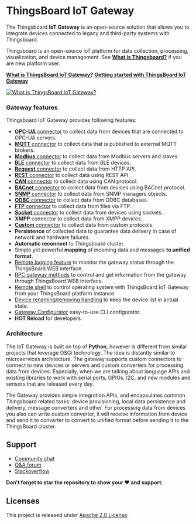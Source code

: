 # ThingsBoard IoT Gateway

The Thingsboard **IoT Gateway** is an open-source solution that allows you to integrate devices connected to legacy and third-party systems with Thingsboard.

Thingsboard is an open-source IoT platform for data collection, processing, visualization, and device management. See [**What is Thingsboard?**](https://thingsboard.io/docs/getting-started-guides/what-is-thingsboard/) if you are new platform user.

[**What is ThingsBoard IoT Gateway?**](https://thingsboard.io/docs/iot-gateway/what-is-iot-gateway/)
[**Getting started with ThingsBoard IoT Gateway**](https://thingsboard.io/docs/iot-gateway/getting-started/)

[![**What is ThingsBoard IoT Gateway?**](https://thingsboard.io/images/gateway/python-gateway-animd-ff.svg)](https://thingsboard.io/docs/iot-gateway/what-is-iot-gateway/)

### Gateway features

Thingsboard IoT Gateway provides following features:

 - [**OPC-UA** connector](https://thingsboard.io/docs/iot-gateway/config/opc-ua/) to collect data from devices that are connected to OPC-UA servers.
 - [**MQTT** connector](https://thingsboard.io/docs/iot-gateway/config/mqtt/) to collect data that is published to external MQTT brokers.
 - [**Modbus** connector](https://thingsboard.io/docs/iot-gateway/config/modbus/) to collect data from Modbus servers and slaves.
 - [**BLE** connector](https://thingsboard.io/docs/iot-gateway/config/ble/) to collect data from BLE devices.
 - [**Request** connector](https://thingsboard.io/docs/iot-gateway/config/request/) to collect data from HTTP API.
 - [**REST** connector](https://thingsboard.io/docs/iot-gateway/config/rest/) to collect data using REST API.
 - [**CAN** connector](https://thingsboard.io/docs/iot-gateway/config/can/) to collect data using CAN protocol.
 - [**BACnet** connector](https://thingsboard.io/docs/iot-gateway/config/bacnet/) to collect data from devices using BACnet protocol.
 - [**SNMP** connector](https://thingsboard.io/docs/iot-gateway/config/snmp/) to collect data from SNMP managers objects.
 - [**ODBC** connector](https://thingsboard.io/docs/iot-gateway/config/odbc/) to collect data from ODBC databases.
 - [**FTP** connector](https://thingsboard.io/docs/iot-gateway/config/ftp/) to collect data from files via FTP.
 - [**Socket** connector](https://thingsboard.io/docs/iot-gateway/config/socket/) to collect data from devices using sockets.
 - **XMPP** connector to collect data from XMPP devices.
 - [**Custom** connector](https://thingsboard.io/docs/iot-gateway/custom/) to collect data from custom protocols.
 - **Persistence** of collected data to guarantee data delivery in case of network and hardware failures.
 - **Automatic reconnect** to Thingsboard cluster.
 - Simple yet powerful **mapping** of incoming data and messages **to unified format**.
 - [Remote logging feature](https://thingsboard.io/docs/iot-gateway/guides/how-to-enable-remote-logging/) to monitor the gateway status through the ThingsBoard WEB interface.
 - [RPC gateway methods](https://thingsboard.io/docs/iot-gateway/guides/how-to-use-gateway-rpc-methods/) to control and get information from the gateway through ThingsBoard WEB interface.
 - [Remote shell](https://thingsboard.io/docs/iot-gateway/guides/how-to-enable-remote-shell/) to control operating system with ThingsBoard IoT Gateway from your ThingsBoard platform instance.
 - [Device renaming/removing handling](https://thingsboard.io/docs/iot-gateway/how-device-removing-renaming-works/) to keep the device list in actual state.
 - [Gateway Configurator](https://thingsboard.io/docs/iot-gateway/guides/how-to-configure-gateway-using-configurator/) easy-to-use CLI configurator.
 - **HOT Reload** for developers.

### Architecture

The IoT Gateway is built on top of **Python**, however is different from similar projects that leverage OSGi technology.
The idea is distantly similar to microservices architecture.
The gateway supports custom connectors to connect to new devices or servers and custom converters for processing data from devices.
Especially, when we are talking about language APIs and existing libraries to work with serial ports, GPIOs, I2C, and new modules and sensors that are released every day.

The Gateway provides simple integration APIs, and encapsulates common Thingsboard related tasks: device provisioning, local data persistence and delivery, message converters and other.
For processing data from devices you also can write custom converter, it will receive information from device and send it to converter to convert to unified format before sending it to the ThingsBoard cluster.

## Support

 - [Community chat](https://gitter.im/thingsboard/chat)
 - [Q&A forum](https://groups.google.com/forum/#!forum/thingsboard)
 - [Stackoverflow](http://stackoverflow.com/questions/tagged/thingsboard)

**Don't forget to star the repository to show your ❤️ and support.**

## Licenses

This project is released under [Apache 2.0 License](./LICENSE).

